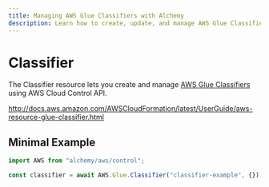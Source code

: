 ```yaml
---
title: Managing AWS Glue Classifiers with Alchemy
description: Learn how to create, update, and manage AWS Glue Classifiers using Alchemy Cloud Control.
---
```


# Classifier

The Classifier resource lets you create and manage [AWS Glue Classifiers](https://docs.aws.amazon.com/glue/latest/userguide/) using AWS Cloud Control API.

http://docs.aws.amazon.com/AWSCloudFormation/latest/UserGuide/aws-resource-glue-classifier.html

## Minimal Example

```ts
import AWS from "alchemy/aws/control";

const classifier = await AWS.Glue.Classifier("classifier-example", {});
```

